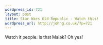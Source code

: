```yaml
---
wordpress_id: 721
layout: post
title: Star Wars Old Republic - Watch this!
wordpress_url: http://johng.co.uk/?p=721
---
```

Watch it people. Is that Malak? Oh yes!

<object width="480" height="295"><param name="movie" value="http://www.youtube.com/v/TDXOG6JNLbo&amp;hl=en&amp;fs=1&amp;rel=0&amp;hd=1"></param><param name="allowFullScreen" value="true"></param><param name="allowscriptaccess" value="always"></param><embed src="http://www.youtube.com/v/TDXOG6JNLbo&amp;hl=en&amp;fs=1&amp;rel=0&amp;hd=1" type="application/x-shockwave-flash" allowscriptaccess="always" allowfullscreen="true" width="480" height="295"></embed></object>
